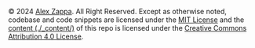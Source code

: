 © 2024 [Alex Zappa](https://github.com/reatlat).
All Right Reserved.
Except as otherwise noted,
codebase and code snippets are licensed under
the [MIT License](https://opensource.org/licenses/MIT)
and the [content (./_content/)](./_content/) of this repo is licensed under
the [Creative Commons Attribution 4.0 License](https://creativecommons.org/licenses/by/4.0/).
